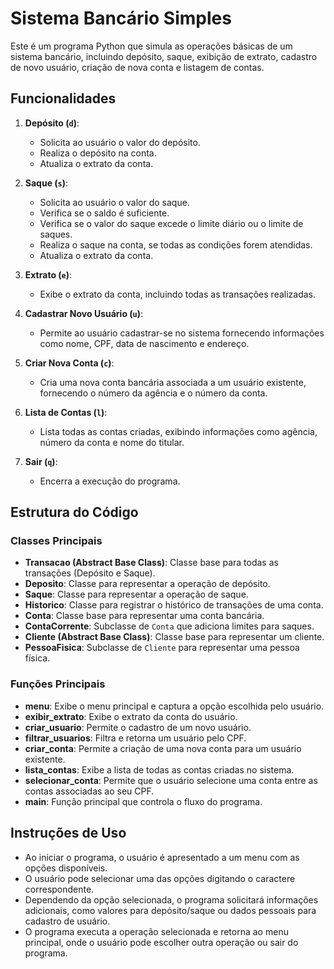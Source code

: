 # Sistema Bancário Simples

Este é um programa Python que simula as operações básicas de um sistema bancário, incluindo depósito, saque, exibição de extrato, cadastro de novo usuário, criação de nova conta e listagem de contas.

## Funcionalidades

1. **Depósito (`d`)**:
   - Solicita ao usuário o valor do depósito.
   - Realiza o depósito na conta.
   - Atualiza o extrato da conta.

2. **Saque (`s`)**:
   - Solicita ao usuário o valor do saque.
   - Verifica se o saldo é suficiente.
   - Verifica se o valor do saque excede o limite diário ou o limite de saques.
   - Realiza o saque na conta, se todas as condições forem atendidas.
   - Atualiza o extrato da conta.

3. **Extrato (`e`)**:
   - Exibe o extrato da conta, incluindo todas as transações realizadas.

4. **Cadastrar Novo Usuário (`u`)**:
   - Permite ao usuário cadastrar-se no sistema fornecendo informações como nome, CPF, data de nascimento e endereço.

5. **Criar Nova Conta (`c`)**:
   - Cria uma nova conta bancária associada a um usuário existente, fornecendo o número da agência e o número da conta.

6. **Lista de Contas (`l`)**:
   - Lista todas as contas criadas, exibindo informações como agência, número da conta e nome do titular.

7. **Sair (`q`)**:
   - Encerra a execução do programa.

## Estrutura do Código

### Classes Principais

- **Transacao (Abstract Base Class)**: Classe base para todas as transações (Depósito e Saque).
- **Deposito**: Classe para representar a operação de depósito.
- **Saque**: Classe para representar a operação de saque.
- **Historico**: Classe para registrar o histórico de transações de uma conta.
- **Conta**: Classe base para representar uma conta bancária.
- **ContaCorrente**: Subclasse de `Conta` que adiciona limites para saques.
- **Cliente (Abstract Base Class)**: Classe base para representar um cliente.
- **PessoaFisica**: Subclasse de `Cliente` para representar uma pessoa física.

### Funções Principais

- **menu**: Exibe o menu principal e captura a opção escolhida pelo usuário.
- **exibir_extrato**: Exibe o extrato da conta do usuário.
- **criar_usuario**: Permite o cadastro de um novo usuário.
- **filtrar_usuarios**: Filtra e retorna um usuário pelo CPF.
- **criar_conta**: Permite a criação de uma nova conta para um usuário existente.
- **lista_contas**: Exibe a lista de todas as contas criadas no sistema.
- **selecionar_conta**: Permite que o usuário selecione uma conta entre as contas associadas ao seu CPF.
- **main**: Função principal que controla o fluxo do programa.


## Instruções de Uso

- Ao iniciar o programa, o usuário é apresentado a um menu com as opções disponíveis.
- O usuário pode selecionar uma das opções digitando o caractere correspondente.
- Dependendo da opção selecionada, o programa solicitará informações adicionais, como valores para depósito/saque ou dados pessoais para cadastro de usuário.
- O programa executa a operação selecionada e retorna ao menu principal, onde o usuário pode escolher outra operação ou sair do programa.
